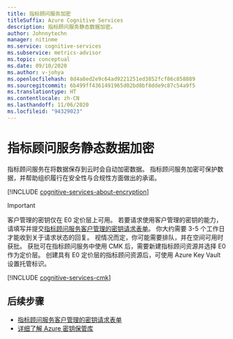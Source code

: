```yaml
---
title: 指标顾问服务加密
titleSuffix: Azure Cognitive Services
description: 指标顾问服务静态数据加密。
author: Johnnytechn
manager: nitinme
ms.service: cognitive-services
ms.subservice: metrics-advisor
ms.topic: conceptual
ms.date: 09/10/2020
ms.author: v-johya
ms.openlocfilehash: 8d4a8ed2e9c64ad9221251ed3852fcf86c858889
ms.sourcegitcommit: 6b499ff4361491965d02bd8bf8dde9c87c54a9f5
ms.translationtype: HT
ms.contentlocale: zh-CN
ms.lasthandoff: 11/06/2020
ms.locfileid: "94329023"
---
```

# <a name="metrics-advisor-service-encryption-of-data-at-rest"></a>指标顾问服务静态数据加密

指标顾问服务在将数据保存到云时会自动加密数据。 指标顾问服务加密可保护数据，并帮助组织履行在安全性与合规性方面做出的承诺。

[!INCLUDE [cognitive-services-about-encryption](../includes/cognitive-services-about-encryption.md)]

> [!IMPORTANT]
> 客户管理的密钥仅在 E0 定价层上可用。 若要请求使用客户管理的密钥的能力，请填写并提交[指标顾问服务客户管理的密钥请求表单](https://aka.ms/cogsvc-cmk)。 你大约需要 3-5 个工作日才能收到关于请求状态的回复。 视情况而定，你可能需要排队，并在空间可用时获批。 获批可在指标顾问服务中使用 CMK 后，需要新建指标顾问资源并选择 E0 作为定价层。 创建具有 E0 定价层的指标顾问资源后，可使用 Azure Key Vault 设置托管标识。

[!INCLUDE [cognitive-services-cmk](../includes/configure-customer-managed-keys.md)]

## <a name="next-steps"></a>后续步骤

* [指标顾问服务客户管理的密钥请求表单](https://aka.ms/cogsvc-cmk)
* [详细了解 Azure 密钥保管库](../../key-vault/general/overview.md)